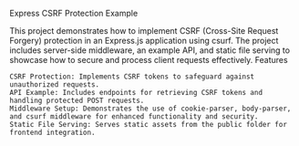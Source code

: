 Express CSRF Protection Example

This project demonstrates how to implement CSRF (Cross-Site Request Forgery) protection in an Express.js application using csurf. The project includes server-side middleware, an example API, and static file serving to showcase how to secure and process client requests effectively.
Features

    CSRF Protection: Implements CSRF tokens to safeguard against unauthorized requests.
    API Example: Includes endpoints for retrieving CSRF tokens and handling protected POST requests.
    Middleware Setup: Demonstrates the use of cookie-parser, body-parser, and csurf middleware for enhanced functionality and security.
    Static File Serving: Serves static assets from the public folder for frontend integration.

